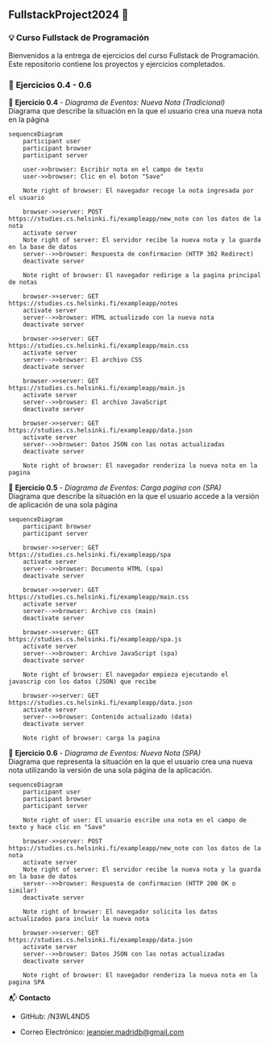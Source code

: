 ## FullstackProject2024 🚀

### 💡 **Curso Fullstack de Programación**
Bienvenidos a la entrega de ejercicios del curso Fullstack de Programación. Este repositorio contiene los proyectos y ejercicios completados.

### 📂 **Ejercicios 0.4 - 0.6**

📌 **Ejercicio 0.4** - *Diagrama de Eventos: Nueva Nota (Tradicional)*  
Diagrama que describe la situación en la que el usuario crea una nueva nota en la página   

```mermaid
sequenceDiagram  
    participant user 
    participant browser 
    participant server 

    user->>browser: Escribir nota en el campo de texto
    user->>browser: Clic en el boton "Save"

    Note right of browser: El navegador recoge la nota ingresada por el usuario

    browser->>server: POST https://studies.cs.helsinki.fi/exampleapp/new_note con los datos de la nota
    activate server
    Note right of server: El servidor recibe la nueva nota y la guarda en la base de datos
    server-->>browser: Respuesta de confirmacion (HTTP 302 Redirect)
    deactivate server

    Note right of browser: El navegador redirige a la pagina principal de notas

    browser->>server: GET https://studies.cs.helsinki.fi/exampleapp/notes
    activate server
    server-->>browser: HTML actualizado con la nueva nota
    deactivate server

    browser->>server: GET https://studies.cs.helsinki.fi/exampleapp/main.css
    activate server
    server-->>browser: El archivo CSS
    deactivate server

    browser->>server: GET https://studies.cs.helsinki.fi/exampleapp/main.js
    activate server
    server-->>browser: El archivo JavaScript
    deactivate server

    browser->>server: GET https://studies.cs.helsinki.fi/exampleapp/data.json
    activate server
    server-->>browser: Datos JSON con las notas actualizadas
    deactivate server

    Note right of browser: El navegador renderiza la nueva nota en la pagina
```


📌 **Ejercicio 0.5** - *Diagrama de Eventos: Carga pagina con (SPA)*  
Diagrama que describe la situación en la que el usuario accede a la versión de aplicación de una sola página

```mermaid
sequenceDiagram
    participant browser
    participant server

    browser->>server: GET https://studies.cs.helsinki.fi/exampleapp/spa
    activate server
    server-->>browser: Documento HTML (spa)
    deactivate server

    browser->>server: GET https://studies.cs.helsinki.fi/exampleapp/main.css
    activate server
    server-->>browser: Archivo css (main)
    deactivate server

    browser->>server: GET https://studies.cs.helsinki.fi/exampleapp/spa.js
    activate server
    server-->>browser: Archivo JavaScript (spa)
    deactivate server

    Note right of browser: El navegador empieza ejecutando el javascrip con los datos (JSON) que recibe

    browser->>server: GET https://studies.cs.helsinki.fi/exampleapp/data.json
    activate server
    server-->>browser: Contenido actualizado (data)
    deactivate server

    Note right of browser: carga la pagina
```

📌 **Ejercicio 0.6** - *Diagrama de Eventos: Nueva Nota (SPA)*  
Diagrama que representa la situación en la que el usuario crea una nueva nota utilizando la versión de una sola página de la aplicación.  

```mermaid
sequenceDiagram
    participant user 
    participant browser 
    participant server 

    Note right of user: El usuario escribe una nota en el campo de texto y hace clic en "Save"

    browser->>server: POST https://studies.cs.helsinki.fi/exampleapp/new_note con los datos de la nota
    activate server
    Note right of server: El servidor recibe la nueva nota y la guarda en la base de datos
    server-->>browser: Respuesta de confirmacion (HTTP 200 OK o similar)
    deactivate server

    Note right of browser: El navegador solicita los datos actualizados para incluir la nueva nota

    browser->>server: GET https://studies.cs.helsinki.fi/exampleapp/data.json
    activate server
    server-->>browser: Datos JSON con las notas actualizadas
    deactivate server

    Note right of browser: El navegador renderiza la nueva nota en la pagina SPA

```

📬 **Contacto**
- GitHub: /N3WL4ND5  
* Correo Electrónico: jeanpier.madridb@gmail.com